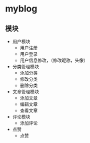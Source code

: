 # myblog

## 模块
- 用户模块
	- 用户注册
	- 用户登录
	- 用户信息修改，（修改昵称，头像）
- 分类管理模块
	- 添加分类
	- 修改分类
	- 删除分类
- 文章管理模块
	- 添加文章
	- 编辑文章
	- 查看文章
- 评论模块
	- 添加评论
- 点赞
	- 点赞